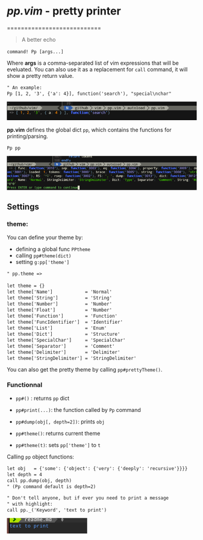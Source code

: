 # *pp.vim* - pretty printer
===========================

> A better echo

`command! Pp [args...]`

Where **args** is a comma-separated list of vim expressions that will be eveluated.
You can also use it as a replacement for `call` command, it will show a pretty
return value.

```viml
" An example:
Pp [1, 2, '3', {'a': 4}], function('search'), "special\nchar"
```
![alt text](./pp_demo.png "")

**pp.vim** defines the global dict `pp`, which contains the functions for printing/parsing.

```viml
Pp pp
```

![alt text](./pp_self2.png "")

## Settings

### theme:

You can define your theme by:
 * defining a global func `PPtheme`
 * calling `pp#theme(dict)`
 * setting `g:pp['theme']`

```viml
" pp.theme =>

let theme = {}
let theme['Name']            = 'Normal'
let theme['String']          = 'String'
let theme['Number']          = 'Number'
let theme['Float']           = 'Number'
let theme['Function']        = 'Function'
let theme['FuncIdentifier']  = 'Identifier'
let theme['List']            = 'Enum'
let theme['Dict']            = 'Structure'
let theme['SpecialChar']     = 'SpecialChar'
let theme['Separator']       = 'Comment'
let theme['Delimiter']       = 'Delimiter'
let theme['StringDelimiter'] = 'StringDelimiter'
```

You can also get the pretty theme by calling `pp#prettyTheme()`.

### Functionnal

- `pp#()` : returns `pp` dict

- `pp#print(...)`: the function called by `Pp` command

- `pp#dump(obj[, depth=2])`: prints `obj` 

- `pp#theme()`: returns current theme

- `pp#theme(t)`: sets `pp['theme']` to `t`

Calling `pp` object functions:
```viml
let obj   = {'some': {'object': {'very': {'deeply': 'recursive'}}}}
let depth = 4
call pp.dump(obj, depth)
" (Pp command default is depth=2)
```

```viml
" Don't tell anyone, but if ever you need to print a message 
" with highlight:
call pp._('Keyword', 'text to print')
```
![alt text](./secret.png "")

